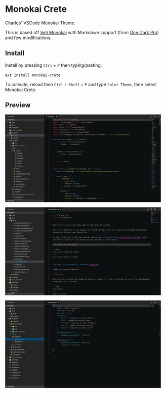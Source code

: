 # Monokai Crete

Charles' VSCode Monokai Theme.

This is based off [Seti Monokai](https://github.com/smukkekim/vscode-setimonokai-theme) with Markdown support (from [One Dark Pro](https://github.com/Binaryify/OneDark-Pro)) and few modifications.

## Install

Install by pressing `Ctrl` + `P` then typing/pasting:

`ext install monokai-crete`

To activate, reload then `Ctrl` + `Shift` + `P` and type `Color Theme`, then select Monokai Crete.

## Preview

![Code](https://raw.githubusercontent.com/Cretezy/Monokai/master/preview/code.png)

![Markdown](https://raw.githubusercontent.com/Cretezy/Monokai/master/preview/markdown.png)

![JSON](https://raw.githubusercontent.com/Cretezy/Monokai/master/preview/json.png)
